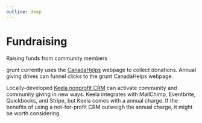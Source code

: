 ```yaml
---
outline: deep
---
```

# Fundraising

Raising funds from community members 

grunt currently uses the [CanadaHelps](https://www.canadahelps.org/en/charities/grunt-gallery/) webpage to collect donations. Annual giving drives can funnel clicks to the grunt CanadaHelps webpage.

Locally-developed [Keela nonprofit CRM](https://www.keela.co/) can activate community and community giving in new ways. Keela integrates with MailChimp, Eventbrite, Quickbooks, and Stripe, but Keela comes with a annual charge. If the benefits of using a not-for-profit CRM outweigh the annual charge, it might be worth considering.